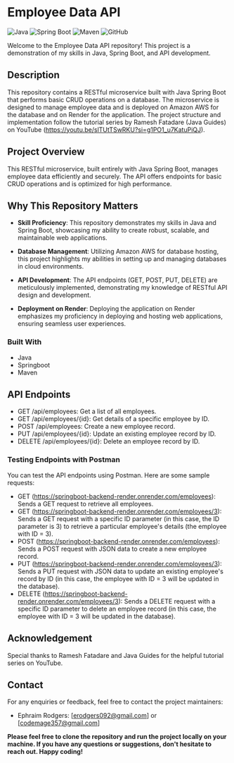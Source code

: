 # Employee Data API

![Java](https://img.shields.io/badge/Java-blue)
![Spring Boot](https://img.shields.io/badge/Spring%20Boot-brightgreen)
![Maven](https://img.shields.io/badge/Maven-wine)
![GitHub](https://img.shields.io/badge/GitHub-Repository-lightgrey)

Welcome to the Employee Data API repository! This project is a demonstration of my skills in Java, Spring Boot, and API development.

## Description

This repository contains a RESTful microservice built with Java Spring Boot that performs basic CRUD operations on a database. The microservice is designed to manage employee data and is deployed on Amazon AWS for the database and on Render for the application. The project structure and implementation follow the tutorial series by Ramesh Fatadare (Java Guides) on YouTube (https://youtu.be/slTUtTSwRKU?si=g1PO1_u7KatuPiQJ).

## Project Overview

This RESTful microservice, built entirely with Java Spring Boot, manages employee data efficiently and securely. The API offers endpoints for basic CRUD operations and is optimized for high performance.

## Why This Repository Matters

- **Skill Proficiency**: This repository demonstrates my skills in Java and Spring Boot, showcasing my ability to create robust, scalable, and maintainable web applications.

- **Database Management**: Utilizing Amazon AWS for database hosting, this project highlights my abilities in setting up and managing databases in cloud environments.

- **API Development**: The API endpoints (GET, POST, PUT, DELETE) are meticulously implemented, demonstrating my knowledge of RESTful API design and development.

- **Deployment on Render**: Deploying the application on Render emphasizes my proficiency in deploying and hosting web applications, ensuring seamless user experiences.

### Built With

- Java 
- Springboot
- Maven

## API Endpoints
- GET /api/employees: Get a list of all employees.
- GET /api/employees/{id}: Get details of a specific employee by ID.
- POST /api/employees: Create a new employee record.
- PUT /api/employees/{id}: Update an existing employee record by ID.
- DELETE /api/employees/{id}: Delete an employee record by ID.
  
### Testing Endpoints with Postman
You can test the API endpoints using Postman. Here are some sample requests:

- GET (https://springboot-backend-render.onrender.com/employees): Sends a GET request to retrieve all employees.
- GET (https://springboot-backend-render.onrender.com/employees/3): Sends a GET request with a specific ID parameter (in this case, the ID parameter is 3) to retrieve a particular employee's details (the employee with ID = 3).
- POST (https://springboot-backend-render.onrender.com/employees): Sends a POST request with JSON data to create a new employee record.
- PUT (https://springboot-backend-render.onrender.com/employees/3): Sends a PUT request with JSON data to update an existing employee's record by ID (in this case, the employee with ID = 3 will be updated in the database).
- DELETE (https://springboot-backend-render.onrender.com/employees/3): Sends a DELETE request with a specific ID parameter to delete an employee record (in this case, the employee with ID = 3 will be updated in the database).

## Acknowledgement

Special thanks to Ramesh Fatadare and Java Guides for the helpful tutorial series on YouTube.

## Contact

For any enquiries or feedback, feel free to contact the project maintainers:
- Ephraim Rodgers: [erodgers092@gmail.com] or [codemage357@gmail.com]

**Please feel free to clone the repository and run the project locally on your machine. If you have any questions or suggestions, don't hesitate to reach out. Happy coding!**
